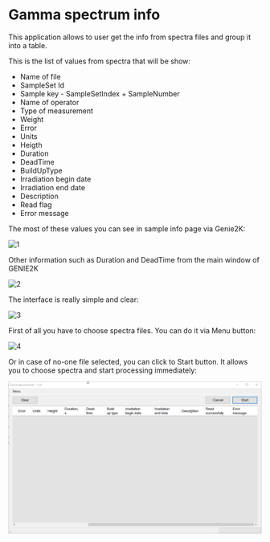 # Gamma spectrum info

This application allows to user get the info from spectra files and group it into a table.

This is the list of values from spectra that will be show:

* Name of file
* SampleSet Id
* Sample key - SampleSetIndex + SampleNumber
* Name of operator
* Type of measurement
* Weight
* Error
* Units
* Heigth
* Duration
* DeadTime
* BuildUpType
* Irradiation begin date
* Irradiation end date
* Description
* Read flag
* Error message

The most of these values you can see in sample info page via Genie2K:

![1](https://sun9-22.userapi.com/c856036/v856036935/21f281/WD__s7Zdx6A.jpg)

Other information such as Duration and DeadTime from the main window of GENIE2K

![2](https://sun9-50.userapi.com/c205524/v205524935/d743e/XGQz5JfanE8.jpg)

The interface is really simple and clear:

![3](https://sun9-70.userapi.com/c856036/v856036935/21f267/v-eeAcYuyEI.jpg)

First of all you have to choose spectra files. You can do it via Menu button:

![4](https://sun9-32.userapi.com/c856036/v856036935/21f293/fs7QtlgyZbo.jpg)

Or in case of no-one file selected, you can click to Start button. It allows you to choose spectra and start processing immediately: 

![5](GSIui/Resources/GSIDemo.gif)

